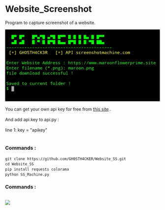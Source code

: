 # Website_Screenshot
Program to capture screenshot of a website. 

<img src='https://raw.githubusercontent.com/GH0STH4CKER/Website_SS/main/Screenshot_20210401-124239_Termux.jpg'>

You can get your own api key for free from <a href='https://www.screenshotmachine.com/register.php?button=home'>this site</a> .
<br><br>
And add api.key to api.py :<br><br>
line 1: key = "apikey"
<br><br>
<h3>Commands :</h3>

```git clone https://github.com/GH0STH4CKER/Website_SS.git```<br>
```cd Website_SS```<br>
```pip install requests colorama```<br>
```python SS_Machine.py```<br>

<h3>Commands :</h3>
<br>
<img src='https://github.com/GH0STH4CKER/Website_SS/blob/main/SSmachine_video.gif' width=1000>
